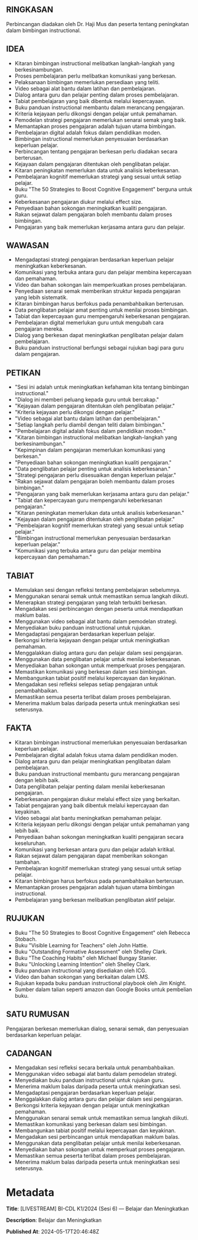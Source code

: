 ## RINGKASAN
Perbincangan diadakan oleh Dr. Haji Mus dan peserta tentang peningkatan dalam bimbingan instructional.

## IDEA
- Kitaran bimbingan instructional melibatkan langkah-langkah yang berkesinambungan.
- Proses pembelajaran perlu melibatkan komunikasi yang berkesan.
- Pelaksanaan bimbingan memerlukan persediaan yang teliti.
- Video sebagai alat bantu dalam latihan dan pembelajaran.
- Dialog antara guru dan pelajar penting dalam proses pembelajaran.
- Tabiat pembelajaran yang baik dibentuk melalui kepercayaan.
- Buku panduan instructional membantu dalam merancang pengajaran.
- Kriteria kejayaan perlu dikongsi dengan pelajar untuk pemahaman.
- Pemodelan strategi pengajaran memerlukan senarai semak yang baik.
- Memantapkan proses pengajaran adalah tujuan utama bimbingan.
- Pembelajaran digital adalah fokus dalam pendidikan moden.
- Bimbingan instructional memerlukan penyesuaian berdasarkan keperluan pelajar.
- Perbincangan tentang pengajaran berkesan perlu diadakan secara berterusan.
- Kejayaan dalam pengajaran ditentukan oleh penglibatan pelajar.
- Kitaran peningkatan memerlukan data untuk analisis keberkesanan.
- Pembelajaran kognitif memerlukan strategi yang sesuai untuk setiap pelajar.
- Buku "The 50 Strategies to Boost Cognitive Engagement" berguna untuk guru.
- Keberkesanan pengajaran diukur melalui effect size.
- Penyediaan bahan sokongan meningkatkan kualiti pengajaran.
- Rakan sejawat dalam pengajaran boleh membantu dalam proses bimbingan.
- Pengajaran yang baik memerlukan kerjasama antara guru dan pelajar.

## WAWASAN
- Mengadaptasi strategi pengajaran berdasarkan keperluan pelajar meningkatkan keberkesanan.
- Komunikasi yang terbuka antara guru dan pelajar membina kepercayaan dan pemahaman.
- Video dan bahan sokongan lain memperkuatkan proses pembelajaran.
- Penyediaan senarai semak memberikan struktur kepada pengajaran yang lebih sistematik.
- Kitaran bimbingan harus berfokus pada penambahbaikan berterusan.
- Data penglibatan pelajar amat penting untuk menilai proses bimbingan.
- Tabiat dan kepercayaan guru mempengaruhi keberkesanan pengajaran.
- Pembelajaran digital memerlukan guru untuk mengubah cara pengajaran mereka.
- Dialog yang berkesan dapat meningkatkan penglibatan pelajar dalam pembelajaran.
- Buku panduan instructional berfungsi sebagai rujukan bagi para guru dalam pengajaran.

## PETIKAN
- "Sesi ini adalah untuk meningkatkan kefahaman kita tentang bimbingan instructional."
- "Dialog ini memberi peluang kepada guru untuk bercakap."
- "Kejayaan dalam pengajaran ditentukan oleh penglibatan pelajar."
- "Kriteria kejayaan perlu dikongsi dengan pelajar."
- "Video sebagai alat bantu dalam latihan dan pembelajaran."
- "Setiap langkah perlu diambil dengan teliti dalam bimbingan."
- "Pembelajaran digital adalah fokus dalam pendidikan moden."
- "Kitaran bimbingan instructional melibatkan langkah-langkah yang berkesinambungan."
- "Kepimpinan dalam pengajaran memerlukan komunikasi yang berkesan."
- "Penyediaan bahan sokongan meningkatkan kualiti pengajaran."
- "Data penglibatan pelajar penting untuk analisis keberkesanan."
- "Strategi pengajaran perlu disesuaikan dengan keperluan pelajar."
- "Rakan sejawat dalam pengajaran boleh membantu dalam proses bimbingan."
- "Pengajaran yang baik memerlukan kerjasama antara guru dan pelajar."
- "Tabiat dan kepercayaan guru mempengaruhi keberkesanan pengajaran."
- "Kitaran peningkatan memerlukan data untuk analisis keberkesanan."
- "Kejayaan dalam pengajaran ditentukan oleh penglibatan pelajar."
- "Pembelajaran kognitif memerlukan strategi yang sesuai untuk setiap pelajar."
- "Bimbingan instructional memerlukan penyesuaian berdasarkan keperluan pelajar."
- "Komunikasi yang terbuka antara guru dan pelajar membina kepercayaan dan pemahaman."

## TABIAT
- Memulakan sesi dengan refleksi tentang pembelajaran sebelumnya.
- Menggunakan senarai semak untuk memastikan semua langkah diikuti.
- Menerapkan strategi pengajaran yang telah terbukti berkesan.
- Mengadakan sesi perbincangan dengan peserta untuk mendapatkan maklum balas.
- Menggunakan video sebagai alat bantu dalam pemodelan strategi.
- Menyediakan buku panduan instructional untuk rujukan.
- Mengadaptasi pengajaran berdasarkan keperluan pelajar.
- Berkongsi kriteria kejayaan dengan pelajar untuk meningkatkan pemahaman.
- Menggalakkan dialog antara guru dan pelajar dalam sesi pengajaran.
- Menggunakan data penglibatan pelajar untuk menilai keberkesanan.
- Menyediakan bahan sokongan untuk memperkuat proses pengajaran.
- Memastikan komunikasi yang berkesan dalam sesi bimbingan.
- Membangunkan tabiat positif melalui kepercayaan dan keyakinan.
- Mengadakan sesi refleksi selepas setiap pengajaran untuk penambahbaikan.
- Memastikan semua peserta terlibat dalam proses pembelajaran.
- Menerima maklum balas daripada peserta untuk meningkatkan sesi seterusnya.

## FAKTA
- Kitaran bimbingan instructional memerlukan penyesuaian berdasarkan keperluan pelajar.
- Pembelajaran digital adalah fokus utama dalam pendidikan moden.
- Dialog antara guru dan pelajar meningkatkan penglibatan dalam pembelajaran.
- Buku panduan instructional membantu guru merancang pengajaran dengan lebih baik.
- Data penglibatan pelajar penting dalam menilai keberkesanan pengajaran.
- Keberkesanan pengajaran diukur melalui effect size yang berkaitan.
- Tabiat pengajaran yang baik dibentuk melalui kepercayaan dan keyakinan.
- Video sebagai alat bantu meningkatkan pemahaman pelajar.
- Kriteria kejayaan perlu dikongsi dengan pelajar untuk pemahaman yang lebih baik.
- Penyediaan bahan sokongan meningkatkan kualiti pengajaran secara keseluruhan.
- Komunikasi yang berkesan antara guru dan pelajar adalah kritikal.
- Rakan sejawat dalam pengajaran dapat memberikan sokongan tambahan.
- Pembelajaran kognitif memerlukan strategi yang sesuai untuk setiap pelajar.
- Kitaran bimbingan harus berfokus pada penambahbaikan berterusan.
- Memantapkan proses pengajaran adalah tujuan utama bimbingan instructional.
- Pembelajaran yang berkesan melibatkan penglibatan aktif pelajar.

## RUJUKAN
- Buku "The 50 Strategies to Boost Cognitive Engagement" oleh Rebecca Stobach.
- Buku "Visible Learning for Teachers" oleh John Hattie.
- Buku "Outstanding Formative Assessment" oleh Shelley Clark.
- Buku "The Coaching Habits" oleh Michael Bungay Stanier.
- Buku "Unlocking Learning Intention" oleh Shelley Clark.
- Buku panduan instructional yang disediakan oleh ICG.
- Video dan bahan sokongan yang berkaitan dalam LMS.
- Rujukan kepada buku panduan instructional playbook oleh Jim Knight.
- Sumber dalam talian seperti amazon dan Google Books untuk pembelian buku.

## SATU RUMUSAN
Pengajaran berkesan memerlukan dialog, senarai semak, dan penyesuaian berdasarkan keperluan pelajar.

## CADANGAN
- Mengadakan sesi refleksi secara berkala untuk penambahbaikan.
- Menggunakan video sebagai alat bantu dalam pemodelan strategi.
- Menyediakan buku panduan instructional untuk rujukan guru.
- Menerima maklum balas daripada peserta untuk meningkatkan sesi.
- Mengadaptasi pengajaran berdasarkan keperluan pelajar.
- Menggalakkan dialog antara guru dan pelajar dalam sesi pengajaran.
- Berkongsi kriteria kejayaan dengan pelajar untuk meningkatkan pemahaman.
- Menggunakan senarai semak untuk memastikan semua langkah diikuti.
- Memastikan komunikasi yang berkesan dalam sesi bimbingan.
- Membangunkan tabiat positif melalui kepercayaan dan keyakinan.
- Mengadakan sesi perbincangan untuk mendapatkan maklum balas.
- Menggunakan data penglibatan pelajar untuk menilai keberkesanan.
- Menyediakan bahan sokongan untuk memperkuat proses pengajaran.
- Memastikan semua peserta terlibat dalam proses pembelajaran.
- Menerima maklum balas daripada peserta untuk meningkatkan sesi seterusnya.

# Metadata
**Title**: [LIVESTREAM] BI-CDL K1/2024 (Sesi 6) — Belajar dan Meningkatkan

**Description**: Belajar dan Meningkatkan

**Published At**: 2024-05-17T20:46:48Z
